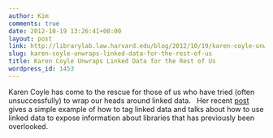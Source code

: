 ```yaml
---
author: Kim
comments: true
date: 2012-10-19 13:26:41+00:00
layout: post
link: http://librarylab.law.harvard.edu/blog/2012/10/19/karen-coyle-unwraps-linked-data-for-the-rest-of-us/
slug: karen-coyle-unwraps-linked-data-for-the-rest-of-us
title: Karen Coyle Unwraps Linked Data for the Rest of Us
wordpress_id: 1453
---
```


Karen Coyle has come to the rescue for those of us who have tried (often unsuccessfully) to wrap our heads around linked data.   Her recent [post](http://kcoyle.blogspot.com/2012/10/is-linked-data-answer.html) gives a simple example of how to tag linked data and talks about how to use linked data to expose information about libraries that has previously been overlooked.
